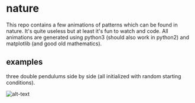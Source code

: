 # nature
This repo contains a few animations of patterns which can be found in nature. It's quite useless but at least it's fun to
watch and code. All animations are generated using python3 (should also work in python2) and matplotlib (and good old mathematics). 

## examples
three double pendulums side by side (all initialized with random starting conditions).

![alt-text](https://github.com/scriptus-longus/nature/blob/main/images/tri_double_pend.gif)

